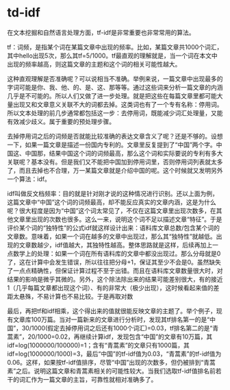 # td-idf


在文本挖掘和自然语言处理方面，tf-idf是非常重要也非常常用的算法。

 

tf：词频，是指某个词在某篇文章中出现的频率。比如，某篇文章共1000个词汇，其中hello出现5次，那么其tf=5/1000。tf最直观的理解就是，当一个词在本文中出现的频率越高，则这篇文章的主题和这个词的相关可能性越大。

 

这种直观理解是否准确呢？可以说相当不准确。举例来说，一篇文章中出现最多的字词可能是你、我、他、的、是、这、那等等。通过这些词来分析一篇文章的内涵几乎是不可能的。所以人们又做了进一步处理。就是把这些在每篇文章里都可能大量出现又和文章意义关联不大的词都去掉。这类词也有了一个专有名称：停用词。所以文本处理的前几步通常都包括这一步：去停用词，既能减少词汇处理量，又能有效减少歧义。属于重要的预处理步骤。

 

去掉停用词之后的词频是否就能比较准确的表达文章含义了呢？还是不够的。设想一下，如果一篇文章是描述一份国内专利的。文章里反复提到了“中国”两个字。中国这、中国那，结果中国这个词的词频最高，那么这个词和实际要说的专利有多大关联呢？基本没有。但是我们又不能把中国加到停用词里，否则停用词列表就太多了，而且去掉也不合理，万一某篇文章就是介绍中国的呢。这个时候就又发明另外一个算法：idf。

 

idf叫做反文档频率：目的就是针对刚才说的这种情况进行识别。还以上面为例，这篇文章中“中国”这个词的词频最高，却不能反应真实的文章内涵，这是为什么呢？很大程度是因为“中国”这个词太常见了，不仅在这篇文章里出现次数多，在其他文章里出现的次数也很多。这么一来，说明这个词不足以描述文章“特征”。于是评价某个词的“独特性”的公式idf就这样设计出来：语料库文章总数/包含某个词的文章数。意味着，如果一个词在越多的文章中出现过，那么其“独特性”就越低。出现的文章数越少，idf值越大，其独特性越高。整体思路就是这样，后续再加上一点数学上的处理：如果一个词在所有语料库的文章中都没出现过。那么分母就是0了，这在计算中会发生错误，所以往往把分母+1，保证其至少不会是0。虽然缺失了一点点精确性，但保证计算过程不至于出错。而且在语料库文章数量很大时，对结果的影响是微乎其微的。另外，这个除法除出来的结果可能差别很大，有的接近1（几乎每篇文章都出现这个词）、有的非常大（极少出现），这时候看起来值的差距太悬殊，不易计算也不易比较。于是再取对数



最后，再把tf和idf相乘，这个得出来的值就很能反映文章的主题了。举个例子，现有文章库100万篇。当对一篇新来的文章进行分析时，发现其tf排名第一的是“中国”，30/1000(假定去掉停用词之后还有1000个词汇)=0.03，tf排名第二的是“青蒿素”，20/1000=0.02，再继续计算idf，发现包含“中国”的文章有10万篇，其idf=log(1000000/100000)=1；含有“青蒿素”的文章只有1000篇，其idf=log(1000000/1000)=3，最后“中国”的tf-idf值为0.03，“青蒿素”的tf-idf值为0.06。这样，如果按tf-idf值排序，尽管“中国”出现的次数多，但仍被排到“青蒿素”之后。说明这篇文章和青蒿素相关的可能性较大。当我们选取tf-idf值排名前若干的词汇作为一篇文章的主旨，可靠性就相对准确多了。 
